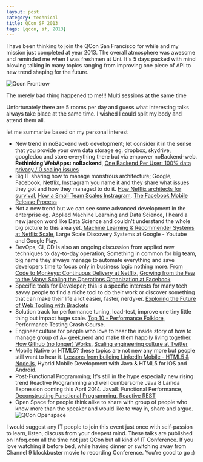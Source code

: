 ```yaml
---
layout: post
category: technical
title: QCon SF 2013
tags: [qcon, sf, 2013]
---
```


<p>I have been thinking to join the QCon San Francisco for while and my mission just completed at year 2013. The overall atmosphere was awesome and reminded me when I was freshmen at Uni. It's 5 days packed with mind blowing talking in many topics ranging from improving one piece of API to new trend shaping for the future.</p>

<p>
	<img class="img-responsive" alt="Qcon Frontrow"	src="https://user-images.githubusercontent.com/1860126/27253691-9a6dd55c-533e-11e7-97af-280e28aebb3f.jpg">
</p>

<p>The merely bad thing happened to me!!! Multi sessions at the same time</p>

<!-- read more -->

<p>
	Unfortunately there are 5 rooms per day and guess what interesting talks always take place at the same time. I wished I could split my body and attend them all.
</p>

<p>
	let me summarize based on my personal interest 
</p>

<ul>
	<li>
		New trend in noBackend web development; let consider it in the sense that you provide your own data storage eg. dropbox, skydrive, googledoc and store everything there but via empower noBackend-web. <strong>Rethinking WebApps: noBackend</strong>, <a target="_blank" href="http://www.infoq.com/presentations/private-backend?utm_source=infoq&utm_medium=QCon_EarlyAccessVideos&utm_campaign=QConSanFrancisco2013">One Backend Per User: 100% data privacy / 0 scaling issues</a>
	</li>
	<li>
		Big IT sharing how to manage monstrous architecture; Google, Facebook, Netflix, Instragram you name it and they share what issues they got and how they managed to do it. <a target="_blank" href="http://www.infoq.com/presentations/netflix-architecture-resilience?utm_source=infoq&utm_medium=QCon_EarlyAccessVideos&utm_campaign=QConSanFrancisco2013">How Netflix architects for survival</a>, <a target="_blank" href="http://www.infoq.com/presentations/scaling-instagram?utm_source=infoq&utm_medium=QCon_EarlyAccessVideos&utm_campaign=QConSanFrancisco2013">How a Small Team Scales Instragram</a>, <a target="_blank" href="http://www.infoq.com/presentations/facebook-release-process?utm_source=infoq&utm_medium=QCon_EarlyAccessVideos&utm_campaign=QConSanFrancisco2013">The Facebook Mobile Release Process</a>
	</li>
	<li>
		Not a new trend but we can see some advanced development in the enterprise eg. Applied Machine Learning and Data Science,  I heard a new jargon word like Data Science and couldn't understand the whole big picture to this area yet.<a target="_blank" href="http://www.infoq.com/presentations/machine-learning-netflix?utm_source=infoq&utm_medium=QCon_EarlyAccessVideos&utm_campaign=QConSanFrancisco2013"> Machine Learning &amp; Recommender Systems at Netflix Scale</a>, Large Scale Discovery Systems at Google - Youtube and Google Play.
	</li>
	<li>
		DevOps, CI, CD is also an ongoing discussion from applied new techniques to day-to-day operation; Something in common for big team, big name they always manage to automate everything and save developers time to focus only in business logic nothing more. <a target="_blank" href="http://www.infoq.com/presentations/netflix-continuous-delivery?utm_source=infoq&utm_medium=QCon_EarlyAccessVideos&utm_campaign=QConSanFrancisco2013">From Code to Monkeys: Continuous Delivery at Netflix</a>, <a target="_blank" href="http://www.infoq.com/presentations/scaling-operations-facebook?utm_source=infoq&utm_medium=QCon_EarlyAccessVideos&utm_campaign=QConSanFrancisco2013">Growing from the Few to the Many: Scaling the Operations Organization at Facebook</a>
	</li>
	<li>
		Specific tools for Developer; this is a specific interests for many tech savvy people to find a niche tool to do their work or discover something that can make their life a lot easier, faster, nerdy-er. <a target="_blank" href="http://www.infoq.com/presentations/brackets?utm_source=infoq&utm_medium=QCon_EarlyAccessVideos&utm_campaign=QConSanFrancisco2013">Exploring the Future of Web Tooling with Brackets</a>
	</li>
	<li>
		Solution track for performance tuning, load-test, improve one tiny little thing but impact huge scale. <a target="_blank" href="http://www.infoq.com/presentations/top-10-performance-myths?utm_source=infoq&utm_medium=QCon_EarlyAccessVideos&utm_campaign=QConSanFrancisco2013">Top 10 - Performance Folklore</a>, Performance Testing Crash Course.
	</li>
	<li>
		Engineer culture for people who love to hear the inside story of how to manage group of A+ geek,nerd and make them happily living together. <a target="_blank" href="http://www.infoq.com/presentations/github-evolution?utm_source=infoq&utm_medium=QCon_EarlyAccessVideos&utm_campaign=QConSanFrancisco2013">How Github (no longer) Works</a>, <a target="_blank" href="http://www.infoq.com/presentations/twitter-scalability-culture?utm_source=infoq&utm_medium=QCon_EarlyAccessVideos&utm_campaign=QConSanFrancisco2013">Scaling engineering culture at Twitter</a>
	</li>
	<li>
		Mobile Native or HTML5? these topics are not new any more but people still want to hear it. <a target="_blank" href="http://www.infoq.com/presentations/linkedin-html5-nodejs?utm_source=infoq&utm_medium=QCon_EarlyAccessVideos&utm_campaign=QConSanFrancisco2013">Lessons from building LinkedIn Mobile - HTML5 &amp; Node.js</a>, Hybrid Mobile Development with Java &amp; HTML5 for iOS and Android.
	</li>
	<li>
		Post-Functional Programming; It's still in the hype especially new rising trend Reactive Programming and well cumbersome Java 8 Lamda Expression coming this April 2014. Java8: Functional Performance, <a target="_blank" href="http://www.infoq.com/presentations/functional-pros-cons?utm_source=infoq&utm_medium=QCon_EarlyAccessVideos&utm_campaign=QConSanFrancisco2013">Deconstructing Functional Programming, Reactive REST</a>
	</li>
	<li>
		Open Space for people think alike to share with group of people who know more than the speaker and would like to way in, share and argue.</br>
		<img class="img-responsive" alt="QCon Openspace" src="https://user-images.githubusercontent.com/1860126/27253688-9a57ecec-533e-11e7-8555-ea160e805ef2.jpg">
	</li>
</ul>

<p>I would suggest any IT people to join this event just once with self-passion to learn, listen, discuss from your deepest mind. These talks are published on Infoq.com all the time not just QCon but all kind of IT Conference. If you love watching it before bed, while having dinner or switching away from Channel 9 blockbuster movie to recording Conference. You're good to go :)</p>


